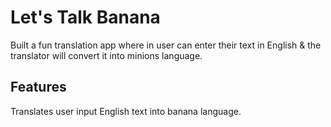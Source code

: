 # Let's Talk Banana

Built a fun translation app where in user can enter their text in English & the translator will convert it into minions language.

## Features

Translates user input English text into banana language.
